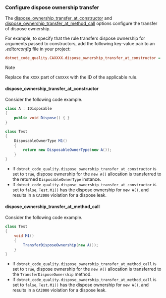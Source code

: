 ### Configure dispose ownership transfer

The [dispose_ownership_transfer_at_constructor](../../code-quality-rule-options.md#dispose_ownership_transfer_at_constructor) and [dispose_ownership_transfer_at_method_call](../../code-quality-rule-options.md#dispose_ownership_transfer_at_method_call) options configure the transfer of dispose ownership.

For example, to specify that the rule transfers dispose ownership for arguments passed to constructors, add the following key-value pair to an *.editorconfig* file in your project:

```ini
dotnet_code_quality.CAXXXX.dispose_ownership_transfer_at_constructor = true
```

> [!NOTE]
> Replace the `XXXX` part of `CAXXXX` with the ID of the applicable rule.

#### dispose_ownership_transfer_at_constructor

Consider the following code example.

```csharp
class A : IDisposable
{
    public void Dispose() { }
}

class Test
{
    DisposableOwnerType M1()
    {
        return new DisposableOwnerType(new A());
    }
}
```

- If `dotnet_code_quality.dispose_ownership_transfer_at_constructor` is set to `true`, dispose ownership for the `new A()` allocation is transferred to the returned `DisposableOwnerType` instance.
- If `dotnet_code_quality.dispose_ownership_transfer_at_constructor` is set to `false`, `Test.M1()` has the dispose ownership for `new A()`, and results in a `CA2000` violation for a dispose leak.

#### dispose_ownership_transfer_at_method_call

Consider the following code example.

```csharp
class Test
{
    void M1()
    {
        TransferDisposeOwnership(new A());
    }
}
```

- If `dotnet_code_quality.dispose_ownership_transfer_at_method_call` is set to `true`, dispose ownership for the `new A()` allocation is transferred to the `TransferDisposeOwnership` method.
- If `dotnet_code_quality.dispose_ownership_transfer_at_method_call` is set to `false`, `Test.M1()` has the dispose ownership for `new A()`, and results in a `CA2000` violation for a dispose leak.
